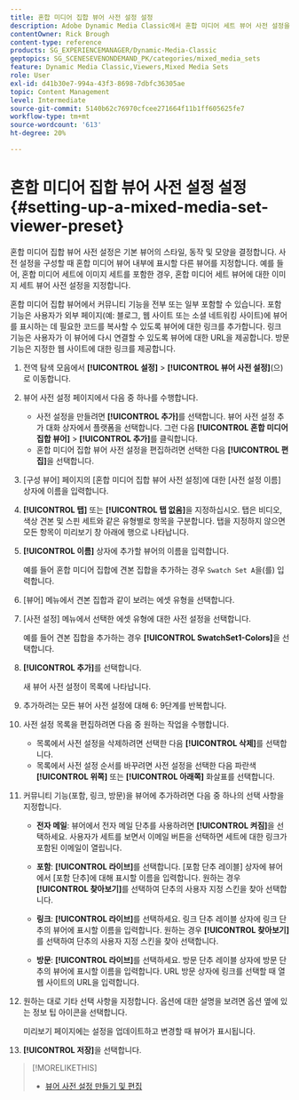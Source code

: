 ```yaml
---
title: 혼합 미디어 집합 뷰어 사전 설정 설정
description: Adobe Dynamic Media Classic에서 혼합 미디어 세트 뷰어 사전 설정을 설정하는 방법에 대해 알아봅니다.
contentOwner: Rick Brough
content-type: reference
products: SG_EXPERIENCEMANAGER/Dynamic-Media-Classic
geptopics: SG_SCENESEVENONDEMAND_PK/categories/mixed_media_sets
feature: Dynamic Media Classic,Viewers,Mixed Media Sets
role: User
exl-id: d41b30e7-994a-43f3-8698-7dbfc36305ae
topic: Content Management
level: Intermediate
source-git-commit: 5140b62c76970cfcee271664f11b1ff605625fe7
workflow-type: tm+mt
source-wordcount: '613'
ht-degree: 20%

---
```


# 혼합 미디어 집합 뷰어 사전 설정 설정{#setting-up-a-mixed-media-set-viewer-preset}

혼합 미디어 집합 뷰어 사전 설정은 기본 뷰어의 스타일, 동작 및 모양을 결정합니다. 사전 설정을 구성할 때 혼합 미디어 뷰어 내부에 표시할 다른 뷰어를 지정합니다. 예를 들어, 혼합 미디어 세트에 이미지 세트를 포함한 경우, 혼합 미디어 세트 뷰어에 대한 이미지 세트 뷰어 사전 설정을 지정합니다.

혼합 미디어 집합 뷰어에서 커뮤니티 기능을 전부 또는 일부 포함할 수 있습니다. 포함 기능은 사용자가 외부 페이지(예: 블로그, 웹 사이트 또는 소셜 네트워킹 사이트)에 뷰어를 표시하는 데 필요한 코드를 복사할 수 있도록 뷰어에 대한 링크를 추가합니다. 링크 기능은 사용자가 이 뷰어에 다시 연결할 수 있도록 뷰어에 대한 URL을 제공합니다. 방문 기능은 지정한 웹 사이트에 대한 링크를 제공합니다.

1. 전역 탐색 모음에서 **[!UICONTROL 설정]** > **[!UICONTROL 뷰어 사전 설정]**(으)로 이동합니다.
1. 뷰어 사전 설정 페이지에서 다음 중 하나를 수행합니다.

   * 사전 설정을 만들려면 **[!UICONTROL 추가]**&#x200B;를 선택합니다. 뷰어 사전 설정 추가 대화 상자에서 플랫폼을 선택합니다. 그런 다음 **[!UICONTROL 혼합 미디어 집합 뷰어]** > **[!UICONTROL 추가]**&#x200B;를 클릭합니다.
   * 혼합 미디어 집합 뷰어 사전 설정을 편집하려면 선택한 다음 **[!UICONTROL 편집]**&#x200B;을 선택합니다.

1. [구성 뷰어] 페이지의 [혼합 미디어 집합 뷰어 사전 설정]에 대한 [사전 설정 이름] 상자에 이름을 입력합니다.
1. **[!UICONTROL 탭]** 또는 **[!UICONTROL 탭 없음]**&#x200B;을 지정하십시오. 탭은 비디오, 색상 견본 및 스핀 세트와 같은 유형별로 항목을 구분합니다. 탭을 지정하지 않으면 모든 항목이 미리보기 창 아래에 행으로 나타납니다.
1. **[!UICONTROL 이름]** 상자에 추가할 뷰어의 이름을 입력합니다.

   예를 들어 혼합 미디어 집합에 견본 집합을 추가하는 경우 `Swatch Set A`을(를) 입력합니다.

1. [뷰어] 메뉴에서 견본 집합과 같이 보려는 에셋 유형을 선택합니다.
1. [사전 설정] 메뉴에서 선택한 에셋 유형에 대한 사전 설정을 선택합니다.

   예를 들어 견본 집합을 추가하는 경우 **[!UICONTROL SwatchSet1-Colors]**&#x200B;을 선택합니다.

1. **[!UICONTROL 추가]**&#x200B;를 선택합니다.

   새 뷰어 사전 설정이 목록에 나타납니다.

1. 추가하려는 모든 뷰어 사전 설정에 대해 6: 9단계를 반복합니다.
1. 사전 설정 목록을 편집하려면 다음 중 원하는 작업을 수행합니다.

   * 목록에서 사전 설정을 삭제하려면 선택한 다음 **[!UICONTROL 삭제]**&#x200B;를 선택합니다.
   * 목록에서 사전 설정 순서를 바꾸려면 사전 설정을 선택한 다음 파란색 **[!UICONTROL 위쪽]** 또는 **[!UICONTROL 아래쪽]** 화살표를 선택합니다.

1. 커뮤니티 기능(포함, 링크, 방문)을 뷰어에 추가하려면 다음 중 하나의 선택 사항을 지정합니다.

   * **전자 메일**: 뷰어에서 전자 메일 단추를 사용하려면 **[!UICONTROL 켜짐]**&#x200B;을 선택하세요. 사용자가 세트를 보면서 이메일 버튼을 선택하면 세트에 대한 링크가 포함된 이메일이 열립니다.

   * **포함**: **[!UICONTROL 라이브]**&#x200B;를 선택합니다. [포함 단추 레이블] 상자에 뷰어에서 [포함 단추]에 대해 표시할 이름을 입력합니다. 원하는 경우 **[!UICONTROL 찾아보기]**&#x200B;를 선택하여 단추의 사용자 지정 스킨을 찾아 선택합니다.

   * **링크**: **[!UICONTROL 라이브]**&#x200B;를 선택하세요. 링크 단추 레이블 상자에 링크 단추의 뷰어에 표시할 이름을 입력합니다. 원하는 경우 **[!UICONTROL 찾아보기]**&#x200B;를 선택하여 단추의 사용자 지정 스킨을 찾아 선택합니다.

   * **방문**: **[!UICONTROL 라이브]**&#x200B;를 선택하세요. 방문 단추 레이블 상자에 방문 단추의 뷰어에 표시할 이름을 입력합니다. URL 방문 상자에 링크를 선택할 때 열 웹 사이트의 URL을 입력합니다.

1. 원하는 대로 기타 선택 사항을 지정합니다. 옵션에 대한 설명을 보려면 옵션 옆에 있는 정보 팁 아이콘을 선택합니다.

   미리보기 페이지에는 설정을 업데이트하고 변경할 때 뷰어가 표시됩니다.

1. **[!UICONTROL 저장]**&#x200B;을 선택합니다.

>[!MORELIKETHIS]
>
>* [뷰어 사전 설정 만들기 및 편집](application-setup.md#adding_and_editing_viewer_presets)
